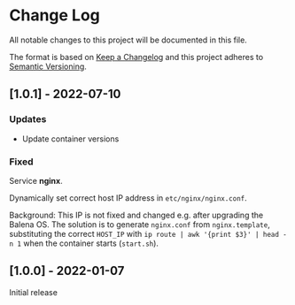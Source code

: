 # Change Log

All notable changes to this project will be documented in this file.
 
The format is based on [Keep a Changelog](http://keepachangelog.com/)
and this project adheres to [Semantic Versioning](http://semver.org/).
 
## [1.0.1] - 2022-07-10

### Updates

* Update container versions
 
### Fixed

Service **nginx**.

Dynamically set correct host IP address in `etc/nginx/nginx.conf`.

Background: This IP is not fixed and changed e.g. after upgrading the Balena OS. The solution is to generate `nginx.conf` from `nginx.template`, substituting the correct `HOST_IP` with `ip route | awk '{print $3}' | head -n 1` when the container starts (`start.sh`).

## [1.0.0] - 2022-01-07
  
Initial release
